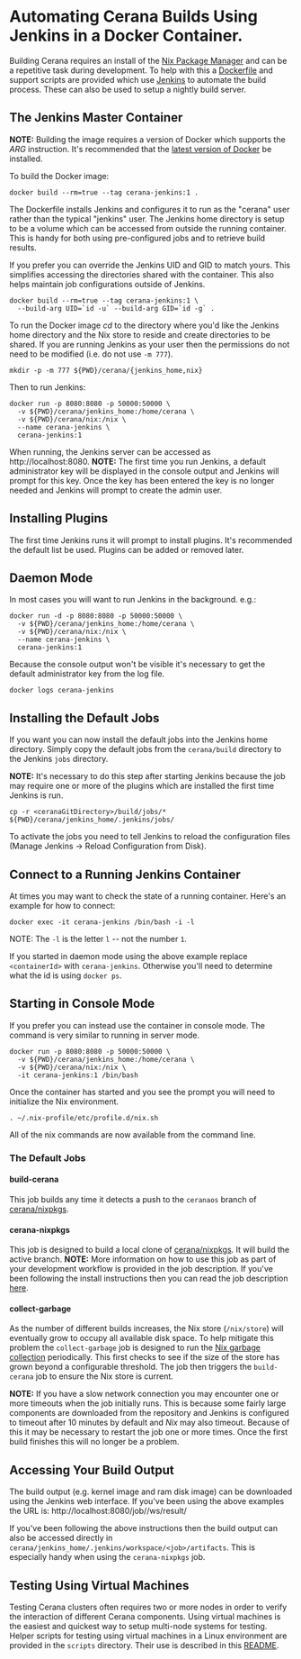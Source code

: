 Automating Cerana Builds Using Jenkins in a Docker Container.
=============================================================

Building Cerana requires an install of the [Nix Package Manager](https://nixos.org/nix/) and can be a repetitive task during development. To help with this a [Dockerfile](https://docs.docker.com/engine/reference/builder/) and support scripts are provided which use [Jenkins](https://jenkins.io/) to automate the build process. These can also be used to setup a nightly build server.

The Jenkins Master Container
----------------------------

**NOTE:** Building the image requires a version of Docker which supports the *ARG* instruction. It's recommended that the [latest version of Docker](https://docs.docker.com/engine/installation/) be installed.

To build the Docker image:

```
docker build --rm=true --tag cerana-jenkins:1 .
```

The Dockerfile installs Jenkins and configures it to run as the "cerana" user rather than the typical "jenkins" user. The Jenkins home directory is setup to be a volume which can be accessed from outside the running container. This is handy for both using pre-configured jobs and to retrieve build results.

If you prefer you can override the Jenkins UID and GID to match yours. This simplifies accessing the directories shared with the container. This also helps maintain job configurations outside of Jenkins.

```
docker build --rm=true --tag cerana-jenkins:1 \
  --build-arg UID=`id -u` --build-arg GID=`id -g` .
```

To run the Docker image *cd* to the directory where you'd like the Jenkins home directory and the Nix store to reside and create directories to be shared. If you are running Jenkins as your user then the permissions do not need to be modified (i.e. do not use `-m 777`).

```
mkdir -p -m 777 ${PWD}/cerana/{jenkins_home,nix}
```

Then to run Jenkins:

```
docker run -p 8080:8080 -p 50000:50000 \
  -v ${PWD}/cerana/jenkins_home:/home/cerana \
  -v ${PWD}/cerana/nix:/nix \
  --name cerana-jenkins \
  cerana-jenkins:1
```

When running, the Jenkins server can be accessed as http://localhost:8080. **NOTE:** The first time you run Jenkins, a default administrator key will be displayed in the console output and Jenkins will prompt for this key. Once the key has been entered the key is no longer needed and Jenkins will prompt to create the admin user.

Installing Plugins
------------------

The first time Jenkins runs it will prompt to install plugins. It's recommended the default list be used. Plugins can be added or removed later.

Daemon Mode
-----------

In most cases you will want to run Jenkins in the background. e.g.:

```
docker run -d -p 8080:8080 -p 50000:50000 \
  -v ${PWD}/cerana/jenkins_home:/home/cerana \
  -v ${PWD}/cerana/nix:/nix \
  --name cerana-jenkins \
  cerana-jenkins:1
```

Because the console output won't be visible it's necessary to get the default administrator key from the log file.

```
docker logs cerana-jenkins
```

Installing the Default Jobs
---------------------------

If you want you can now install the default jobs into the Jenkins home directory. Simply copy the default jobs from the `cerana/build` directory to the Jenkins `jobs` directory.

**NOTE:** It's necessary to do this step after starting Jenkins because the job may require one or more of the plugins which are installed the first time Jenkins is run.

```
cp -r <ceranaGitDirectory>/build/jobs/* ${PWD}/cerana/jenkins_home/.jenkins/jobs/
```

To activate the jobs you need to tell Jenkins to reload the configuration files (Manage Jenkins -> Reload Configuration from Disk).

Connect to a Running Jenkins Container
--------------------------------------

At times you may want to check the state of a running container. Here's an example for how to connect:

```
docker exec -it cerana-jenkins /bin/bash -i -l
```

NOTE: The `-l` is the letter `l` -- not the number `1`.

If you started in daemon mode using the above example replace `<containerId>` with `cerana-jenkins`. Otherwise you'll need to determine what the id is using `docker ps`.

Starting in Console Mode
------------------------

If you prefer you can instead use the container in console mode. The command is very similar to running in server mode.

```
docker run -p 8080:8080 -p 50000:50000 \
  -v ${PWD}/cerana/jenkins_home:/home/cerana \
  -v ${PWD}/cerana/nix:/nix \
  -it cerana-jenkins:1 /bin/bash
```

Once the container has started and you see the prompt you will need to initialize the Nix environment.

```
. ~/.nix-profile/etc/profile.d/nix.sh
```

All of the nix commands are now available from the command line.

### The Default Jobs

#### build-cerana

This job builds any time it detects a push to the `ceranaos` branch of [cerana/nixpkgs](https://github.com/cerana/nixpkgs).

#### cerana-nixpkgs

This job is designed to build a local clone of [cerana/nixpkgs](https://github.com/cerana/nixpkgs). It will build the active branch. **NOTE:** More information on how to use this job as part of your development workflow is provided in the job description. If you've been following the install instructions then you can read the job description [here](http://localhost:8080/job/cerana-nixpkgs/).

#### collect-garbage

As the number of different builds increases, the Nix store (`/nix/store`) will eventually grow to occupy all available disk space. To help mitigate this problem the `collect-garbage` job is designed to run the [Nix garbage collection](https://nixos.org/releases/nixos/14.12/nixos-14.12.374.61adf9e/manual/sec-nix-gc.html) periodically. This first checks to see if the size of the store has grown beyond a configurable threshold. The job then triggers the `build-cerana` job to ensure the Nix store is current.

**NOTE:** If you have a slow network connection you may encounter one or more timeouts when the job initially runs. This is because some fairly large components are downloaded from the repository and Jenkins is configured to timeout after 10 minutes by default and *Nix* may also timeout. Because of this it may be necessary to restart the job one or more times. Once the first build finishes this will no longer be a problem.

Accessing Your Build Output
---------------------------

The build output (e.g. kernel image and ram disk image) can be downloaded using the Jenkins web interface. If you've been using the above examples the URL is: http://localhost:8080/job/<job>/ws/result/

If you've been following the above instructions then the build output can also be accessed directly in `cerana/jenkins_home/.jenkins/workspace/<job>/artifacts`. This is especially handy when using the `cerana-nixpkgs` job.

Testing Using Virtual Machines
------------------------------

Testing Cerana clusters often requires two or more nodes in order to verify the interaction of different Cerana components. Using virtual machines is the easiest and quickest way to setup multi-node systems for testing. Helper scripts for testing using virtual machines in a Linux environment are provided in the `scripts` directory. Their use is described in this [README](scripts/README.md).

